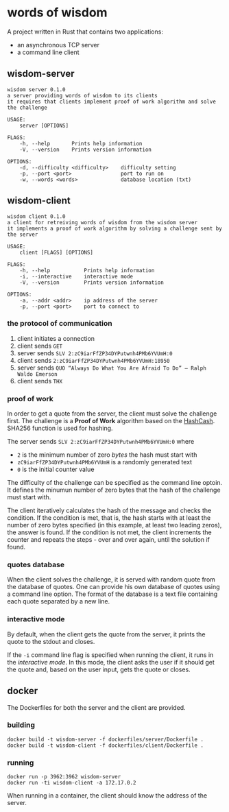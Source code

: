 # words of wisdom

A project written in Rust that contains two applications:
- an asynchronous TCP server
- a command line client

## wisdom-server

```
wisdom server 0.1.0
a server providing words of wisdom to its clients
it requires that clients implement proof of work algorithm and solve the challenge

USAGE:
    server [OPTIONS]

FLAGS:
    -h, --help       Prints help information
    -V, --version    Prints version information

OPTIONS:
    -d, --difficulty <difficulty>    difficulty setting
    -p, --port <port>                port to run on
    -w, --words <words>              database location (txt)
```

## wisdom-client

```
wisdom client 0.1.0
a client for retreiving words of wisdom from the wisdom server
it implements a proof of work algorithm by solving a challenge sent by the server

USAGE:
    client [FLAGS] [OPTIONS]

FLAGS:
    -h, --help           Prints help information
    -i, --interactive    interactive mode
    -V, --version        Prints version information

OPTIONS:
    -a, --addr <addr>    ip address of the server
    -p, --port <port>    port to connect to
```

### the protocol of communication

1. client initiates a connection
2. client sends `GET`
3. server sends `SLV 2:zC9iarFfZP34DYPutwnh4PMb6YVUmH:0`
4. client sends `2:zC9iarFfZP34DYPutwnh4PMb6YVUmH:18950`
5. server sends `QUO “Always Do What You Are Afraid To Do” – Ralph Waldo Emerson`
6. client sends `THX`

### proof of work

In order to get a quote from the server, the client must solve the challenge first. The challenge is a **Proof of Work** algorithm based on the [HashCash](https://en.wikipedia.org/wiki/Hashcash). SHA256 function is used for hashing.

The server sends `SLV 2:zC9iarFfZP34DYPutwnh4PMb6YVUmH:0` where
- `2` is the minimum number of zero *bytes* the hash must start with
- `zC9iarFfZP34DYPutwnh4PMb6YVUmH` is a randomly generated text
- `0` is the initial counter value

The difficulty of the challenge can be specified as the command line optoin. It defines the minumun number of zero bytes that the hash of the challenge must start with.

The client iteratively calculates the hash of the message and checks the condition. If the condition is met, that is, the hash starts with at least the number of zero bytes specified (in this example, at least two leading zeros), the answer is found. If the condition is not met, the client increments the counter and repeats the steps - over and over again, until the solution if found.

### quotes database

When the client solves the challenge, it is served with random quote from the database of quotes. One can provide his own database of quotes using a command line option. The format of the database is a text file containing each quote separated by a new line.

### interactive mode

By default, when the client gets the quote from the server, it prints the quote to the stdout and closes.

If the `-i` command line flag is specified when running the client, it runs in the *interactive mode*. In this mode, the client asks the user if it should get the quote and, based on the user input, gets the quote or closes.

## docker

The Dockerfiles for both the server and the client are provided.

### building

```
docker build -t wisdom-server -f dockerfiles/server/Dockerfile .
docker build -t wisdom-client -f dockerfiles/client/Dockerfile .
```

### running

```
docker run -p 3962:3962 wisdom-server
docker run -ti wisdom-client -a 172.17.0.2
```

When running in a container, the client should know the address of the server.
